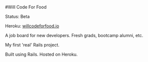 #Will Code For Food

Status: Beta

Heroku: <a href="willcodeforfood.io">willcodeforfood.io</a>

A job board for new developers. Fresh grads, bootcamp alumni, etc.

My first 'real' Rails project.

Built using Rails. Hosted on Heroku.